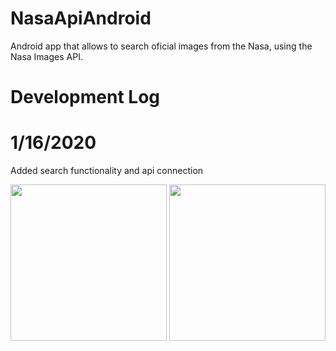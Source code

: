 # NasaApiAndroid
Android app that allows to search oficial images from the Nasa, using the Nasa Images API.

# Development Log
# 1/16/2020
Added search functionality and api connection

<image src="images/day1_mainactivity.jpeg" width=250> <image src="images/day1_searchfunc.jpeg" width=250>


